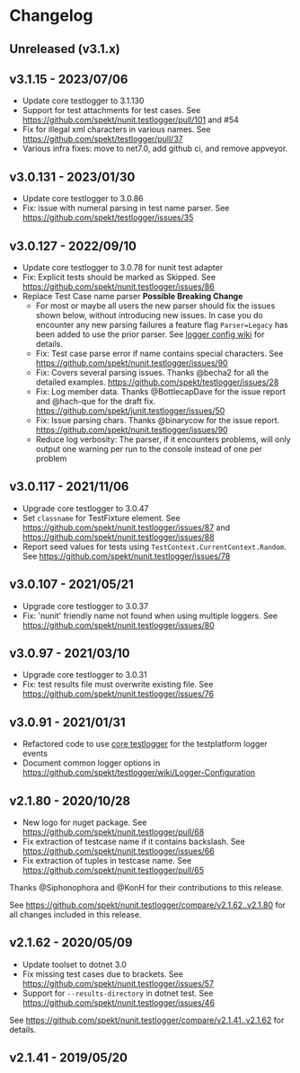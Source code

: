 # Changelog

## Unreleased (v3.1.x)

## v3.1.15 - 2023/07/06

* Update core testlogger to 3.1.130
* Support for test attachments for test cases. See https://github.com/spekt/nunit.testlogger/pull/101 and #54
* Fix for illegal xml characters in various names. See https://github.com/spekt/testlogger/pull/37
* Various infra fixes: move to net7.0, add github ci, and remove appveyor.

## v3.0.131 - 2023/01/30

* Update core testlogger to 3.0.86
* Fix: issue with numeral parsing in test name parser. See https://github.com/spekt/testlogger/issues/35

## v3.0.127 - 2022/09/10

* Update core testlogger to 3.0.78 for nunit test adapter
* Fix: Explicit tests should be marked as Skipped. See
  https://github.com/spekt/nunit.testlogger/issues/86
* Replace Test Case name parser **Possible Breaking Change**
    * For most or maybe all users the new parser should fix the issues shown below, without introducing new issues. In case you do encounter any new parsing failures a feature flag `Parser=Legacy` has been added to use the prior parser. See [logger config wiki](https://github.com/spekt/testlogger/wiki/Logger-Configuration) for details. 
    * Fix: Test case parse error if name contains special characters. See
  https://github.com/spekt/nunit.testlogger/issues/90
    * Fix: Covers several parsing issues. Thanks @becha2 for all the detailed examples.
       https://github.com/spekt/testlogger/issues/28
    * Fix: Log member data. Thanks @BottlecapDave for the issue report and @hach-que for the draft fix. 
      https://github.com/spekt/junit.testlogger/issues/50
    * Fix: Issue parsing chars. Thanks @binarycow for the issue report.
       https://github.com/spekt/nunit.testlogger/issues/90
    * Reduce log verbosity: The parser, if it encounters problems, will only output one warning per run to the console instead of one per problem

## v3.0.117 - 2021/11/06

* Upgrade core testlogger to 3.0.47
* Set `classname` for TestFixture element. See
  https://github.com/spekt/nunit.testlogger/issues/87 and
  https://github.com/spekt/nunit.testlogger/issues/88
* Report seed values for tests using `TestContext.CurrentContext.Random`. See
  https://github.com/spekt/nunit.testlogger/issues/78
  
## v3.0.107 - 2021/05/21

* Upgrade core testlogger to 3.0.37
* Fix: 'nunit' friendly name not found when using multiple loggers. See
  https://github.com/spekt/nunit.testlogger/issues/80

## v3.0.97 - 2021/03/10

* Upgrade core testlogger to 3.0.31
* Fix: test results file must overwrite existing file. See
  https://github.com/spekt/nunit.testlogger/issues/76

## v3.0.91 - 2021/01/31

* Refactored code to use [core testlogger][] for the testplatform logger events
* Document common logger options in
  https://github.com/spekt/testlogger/wiki/Logger-Configuration

[core testlogger]: https://github.com/spekt/testlogger

## v2.1.80 - 2020/10/28

* New logo for nuget package. See
  https://github.com/spekt/nunit.testlogger/pull/68
* Fix extraction of testcase name if it contains backslash. See
  https://github.com/spekt/nunit.testlogger/issues/66
* Fix extraction of tuples in testcase name. See
  https://github.com/spekt/nunit.testlogger/pull/65

Thanks @Siphonophora and @KonH for their contributions to this release.

See https://github.com/spekt/nunit.testlogger/compare/v2.1.62..v2.1.80 for all
changes included in this release.

## v2.1.62 - 2020/05/09

* Update toolset to dotnet 3.0
* Fix missing test cases due to brackets. See
  https://github.com/spekt/nunit.testlogger/issues/57
* Support for `--results-directory` in dotnet test. See
  https://github.com/spekt/nunit.testlogger/issues/46

See https://github.com/spekt/nunit.testlogger/compare/v2.1.41..v2.1.62 for
details.

## v2.1.41 - 2019/05/20
